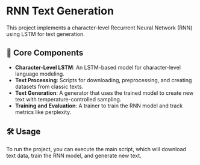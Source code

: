 # RNN Text Generation

This project implements a character-level Recurrent Neural Network (RNN) using LSTM for text generation.

## 🚀 Core Components

*   **Character-Level LSTM**: An LSTM-based model for character-level language modeling.
*   **Text Processing**: Scripts for downloading, preprocessing, and creating datasets from classic texts.
*   **Text Generation**: A generator that uses the trained model to create new text with temperature-controlled sampling.
*   **Training and Evaluation**: A trainer to train the RNN model and track metrics like perplexity.

## 🛠️ Usage

To run the project, you can execute the main script, which will download text data, train the RNN model, and generate new text.
